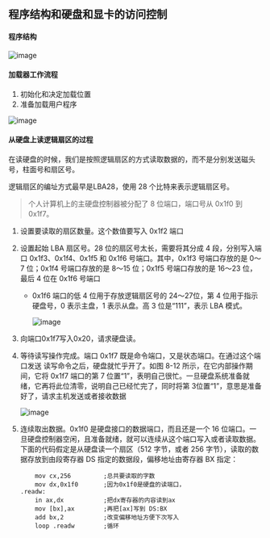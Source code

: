 ## 程序结构和硬盘和显卡的访问控制

#### 程序结构

![image](https://ws4.sinaimg.cn/large/005wgNfbgy1g0xw7m1jodj30ki09dgm7.jpg)



#### 加载器工作流程

1. 初始化和决定加载位置
2. 准备加载用户程序

![image](https://ws1.sinaimg.cn/large/005wgNfbgy1g0xxuu0602j30al0ftt9d.jpg)



#### 从硬盘上读逻辑扇区的过程

在读硬盘的时候，我们是按照逻辑扇区的方式读取数据的，而不是分别发送磁头号，柱面号和扇区号。

逻辑扇区的编址方式最早是LBA28，使用 28 个比特来表示逻辑扇区号。

> 个人计算机上的主硬盘控制器被分配了 8 位端口，端口号从 0x1f0 到 0x1f7。

1. 设置要读取的扇区数量。这个数值要写入 0x1f2 端口

2. 设置起始 LBA 扇区号。28 位的扇区号太长，需要将其分成 4 段，分别写入端口 0x1f3、0x1f4、0x1f5 和 0x1f6 号端口。其中，0x1f3 号端口存放的是 0～7 位；0x1f4 号端口存放的是 8～15 位；0x1f5 号端口存放的是 16～23 位，最后 4 位在 0x1f6 号端口

    - 0x1f6 端口的低 4 位用于存放逻辑扇区号的 24～27位，第 4 位用于指示硬盘号，0 表示主盘，1 表示从盘。高 3 位是“111”，表示 LBA 模式。

        ![image](https://ws3.sinaimg.cn/large/005wgNfbgy1g0uhnkad27j30h708gglx.jpg)

3. 向端口0x1f7写入0x20，请求硬盘读。

4. 等待读写操作完成。端口 0x1f7 既是命令端口，又是状态端口。在通过这个端口发送
    读写命令之后，硬盘就忙乎开了。如图 8-12 所示，在它内部操作期间，它将 0x1f7 端口的第 7 位置“1”，表明自己很忙。一旦硬盘系统准备就绪，它再将此位清零，说明自己已经忙完了，同时将第 3位置“1”，意思是准备好了，请求主机发送或者接收数据

    ![image](https://wx2.sinaimg.cn/large/005wgNfbgy1g0uhqwyb95j30hv08tq3l.jpg)

5. 连续取出数据。0x1f0 是硬盘接口的数据端口，而且还是一个 16 位端口。一旦硬盘控制器空闲，且准备就绪，就可以连续从这个端口写入或者读取数据。下面的代码假定是从硬盘读一个扇区（512 字节，或者 256 字节），读取的数据存放到由段寄存器 DS 指定的数据段，偏移地址由寄存器 BX 指定：

     ```assembly
         mov cx,256 		;总共要读取的字数
         mov dx,0x1f0		;因为0x1f0是硬盘的读端口，
    .readw:
         in ax,dx			;把dx寄存器的内容读到ax
         mov [bx],ax		;再把[ax]写到 DS:BX
         add bx,2			;改变偏移地址方便下次写入
         loop .readw		;循环
     ```

    